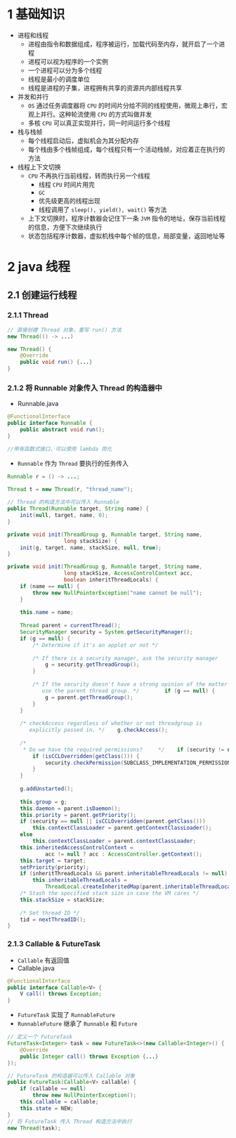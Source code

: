# 1 基础知识
- 进程和线程
	- 进程由指令和数据组成，程序被运行，加载代码至内存，就开启了一个进程
	- 进程可以视为程序的一个实例
	- 一个进程可以分为多个线程
	- 线程是最小的调度单位
	- 线程是进程的子集，进程拥有共享的资源共内部线程共享
- 并发和并行
	- `OS` 通过任务调度器将 `CPU` 的时间片分给不同的线程使用，微观上串行，宏观上并行。这种轮流使用 `CPU` 的方式叫做并发
	- 多核 `CPU` 可以真正实现并行，同一时间运行多个线程
- 栈与栈帧
	- 每个线程启动后，虚拟机会为其分配内存
	- 每个栈由多个栈帧组成，每个线程只有一个活动栈帧，对应着正在执行的方法
- 线程上下文切换
	- `CPU` 不再执行当前线程，转而执行另一个线程
		- 线程 `CPU` 时间片用完
		- `GC`
		- 优先级更高的线程出现
		- 线程调用了 `sleep(), yield(), wait()` 等方法
	- 上下文切换时，程序计数器会记住下一条 `JVM` 指令的地址，保存当前线程的信息，方便下次继续执行
	- 状态包括程序计数器，虚拟机栈中每个帧的信息，局部变量，返回地址等
# 2 java 线程
## 2.1 创建运行线程
### 2.1.1 Thread
```java
// 直接创建 Thread 对象，重写 run() 方法
new Thread(() -> ...)

new Thread() {
	@Override  
	public void run() {...}
}
```
### 2.1.2 将 Runnable 对象传入 Thread 的构造器中
- Runnable.java
```java
@FunctionalInterface  
public interface Runnable {  
	public abstract void run();  
}

//带有函数式接口，可以使用 lambda 简化
```
- `Runnable` 作为 `Thread` 要执行的任务传入
```java
Runnable r = () -> ...;  
  
Thread t = new Thread(r, "thread_name");

// Thread 的构造方法中可以传入 Runnable
public Thread(Runnable target, String name) {  
    init(null, target, name, 0);  
}

private void init(ThreadGroup g, Runnable target, String name,  
                  long stackSize) {  
    init(g, target, name, stackSize, null, true);  
}

private void init(ThreadGroup g, Runnable target, String name,  
                  long stackSize, AccessControlContext acc,  
                  boolean inheritThreadLocals) {  
    if (name == null) {  
        throw new NullPointerException("name cannot be null");  
    }  
  
    this.name = name;  
  
    Thread parent = currentThread();  
    SecurityManager security = System.getSecurityManager();  
    if (g == null) {  
        /* Determine if it's an applet or not */  
  
        /* If there is a security manager, ask the security manager           what to do. */        if (security != null) {  
            g = security.getThreadGroup();  
        }  
  
        /* If the security doesn't have a strong opinion of the matter  
           use the parent thread group. */        if (g == null) {  
            g = parent.getThreadGroup();  
        }  
    }  
  
    /* checkAccess regardless of whether or not threadgroup is  
       explicitly passed in. */    g.checkAccess();  
  
    /*  
     * Do we have the required permissions?     */    if (security != null) {  
        if (isCCLOverridden(getClass())) {  
            security.checkPermission(SUBCLASS_IMPLEMENTATION_PERMISSION);  
        }  
    }  
  
    g.addUnstarted();  
  
    this.group = g;  
    this.daemon = parent.isDaemon();  
    this.priority = parent.getPriority();  
    if (security == null || isCCLOverridden(parent.getClass()))  
        this.contextClassLoader = parent.getContextClassLoader();  
    else  
        this.contextClassLoader = parent.contextClassLoader;  
    this.inheritedAccessControlContext =  
            acc != null ? acc : AccessController.getContext();  
    this.target = target;  
    setPriority(priority);  
    if (inheritThreadLocals && parent.inheritableThreadLocals != null)  
        this.inheritableThreadLocals =  
            ThreadLocal.createInheritedMap(parent.inheritableThreadLocals);  
    /* Stash the specified stack size in case the VM cares */  
    this.stackSize = stackSize;  
  
    /* Set thread ID */  
    tid = nextThreadID();  
}
```
### 2.1.3 Callable & FutureTask
- `Callable` 有返回值
- Callable.java
```java
@FunctionalInterface  
public interface Callable<V> {  
	V call() throws Exception;  
}
```
- `FutureTask` 实现了 `RunnableFuture`
- `RunnableFuture` 继承了 `Runnable` 和 `Future`
```java
// 定义一个 FutureTask
FutureTask<Integer> task = new FutureTask<>(new Callable<Integer>() {  
    @Override  
    public Integer call() throws Exception {...}  
});

// FutureTask 的构造器可以传入 Callable 对象
public FutureTask(Callable<V> callable) {  
    if (callable == null)  
        throw new NullPointerException();  
    this.callable = callable;  
    this.state = NEW; 
}
// 将 FutureTask 传入 Thread 构造方法中执行
new Thread(task);

```
